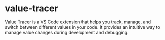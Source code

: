 # value-tracer
Value Tracer is a VS Code extension that helps you track, manage, and switch between different values in your code. It provides an intuitive way to manage value changes during development and debugging.
